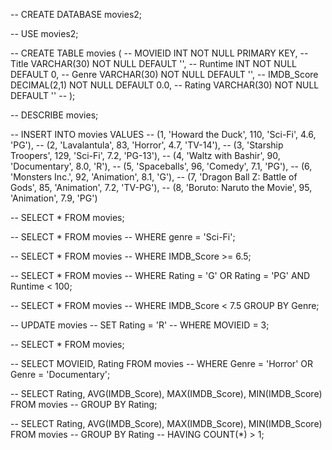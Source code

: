 -- CREATE DATABASE movies2;

-- USE movies2;

-- CREATE TABLE movies (
-- MOVIEID INT NOT NULL PRIMARY KEY,
-- Title VARCHAR(30) NOT NULL DEFAULT '',
-- Runtime INT NOT NULL DEFAULT 0,
-- Genre VARCHAR(30) NOT NULL DEFAULT '',
-- IMDB_Score DECIMAL(2,1) NOT NULL DEFAULT 0.0,
-- Rating VARCHAR(30) NOT NULL DEFAULT ''
-- );

-- DESCRIBE movies;

-- INSERT INTO movies VALUES
-- (1, 'Howard the Duck', 110, 'Sci-Fi', 4.6, 'PG'),
-- (2, 'Lavalantula', 83, 'Horror', 4.7, 'TV-14'),
-- (3, 'Starship Troopers', 129, 'Sci-Fi', 7.2, 'PG-13'),
-- (4, 'Waltz with Bashir', 90, 'Documentary', 8.0, 'R'),
-- (5, 'Spaceballs', 96, 'Comedy', 7.1, 'PG'),
-- (6, 'Monsters Inc.', 92, 'Animation', 8.1, 'G'),
-- (7, 'Dragon Ball Z: Battle of Gods', 85, 'Animation', 7.2, 'TV-PG'),
-- (8, 'Boruto: Naruto the Movie', 95, 'Animation', 7.9, 'PG')

-- SELECT * FROM movies;

-- SELECT * FROM movies
-- WHERE genre = 'Sci-Fi';

-- SELECT * FROM movies
-- WHERE IMDB_Score >= 6.5;

-- SELECT * FROM movies
-- WHERE Rating = 'G' OR Rating = 'PG' AND Runtime < 100;

-- SELECT * FROM movies
-- WHERE  IMDB_Score < 7.5 GROUP BY Genre;

-- UPDATE movies
-- SET Rating = 'R'
-- WHERE MOVIEID = 3;

-- SELECT * FROM movies;

-- SELECT MOVIEID, Rating FROM movies
-- WHERE Genre = 'Horror' OR Genre = 'Documentary';

-- SELECT Rating, AVG(IMDB_Score), MAX(IMDB_Score), MIN(IMDB_Score) FROM movies
-- GROUP BY Rating;

-- SELECT Rating, AVG(IMDB_Score), MAX(IMDB_Score), MIN(IMDB_Score) FROM movies
-- GROUP BY Rating
-- HAVING COUNT(*) > 1;